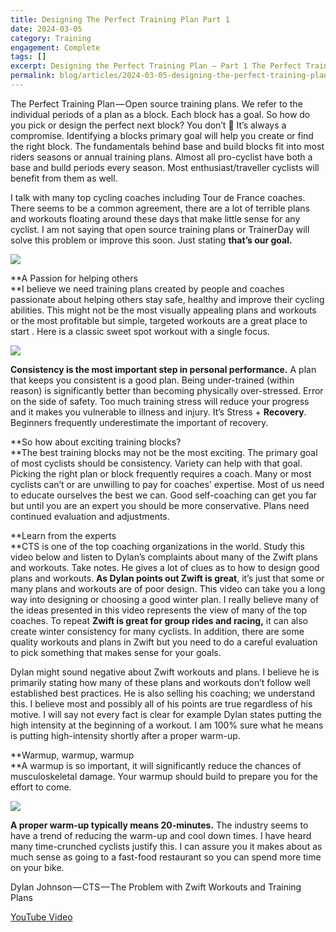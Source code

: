 ```yaml
---
title: Designing The Perfect Training Plan Part 1
date: 2024-03-05
category: Training
engagement: Complete
tags: []
excerpt: Designing the Perfect Training Plan — Part 1 The Perfect Training Plan — Open source training plans. We refer to the individual periods of a plan as...
permalink: blog/articles/2024-03-05-designing-the-perfect-training-plan-part-1-cea48921cf4c
---
```

The Perfect Training Plan — Open source training plans. We refer to the individual periods of a plan as a block. Each block has a goal. So how do you pick or design the perfect next block? You don’t 🙂 It’s always a compromise. Identifying a blocks primary goal will help you create or find the right block. The fundamentals behind base and build blocks fit into most riders seasons or annual training plans. Almost all pro-cyclist have both a base and build periods every season. Most enthusiast/traveller cyclists will benefit from them as well.

I talk with many top cycling coaches including Tour de France coaches. There seems to be a common agreement, there are a lot of terrible plans and workouts floating around these days that make little sense for any cyclist. I am not saying that open source training plans or TrainerDay will solve this problem or improve this soon. Just stating **that’s our goal.**

![](https://shared-web.s3.amazonaws.com/blog/images/2024-03-05eKzq0mSWlE8GFae.jpg)

**A Passion for helping others  
**I believe we need training plans created by people and coaches passionate about helping others stay safe, healthy and improve their cycling abilities. This might not be the most visually appealing plans and workouts or the most profitable but simple, targeted workouts are a great place to start . Here is a classic sweet spot workout with a single focus.

![](https://shared-web.s3.amazonaws.com/blog/images/2024-03-00MjCZDHaHGG_2YTe.png)

**Consistency is the most important step in personal performance.** A plan that keeps you consistent is a good plan. Being under-trained (within reason) is significantly better than becoming physically over-stressed. Error on the side of safety. Too much training stress will reduce your progress and it makes you vulnerable to illness and injury. It’s Stress + **Recovery**. Beginners frequently underestimate the important of recovery.

**So how about exciting training blocks?  
**The best training blocks may not be the most exciting. The primary goal of most cyclists should be consistency. Variety can help with that goal. Picking the right plan or block frequently requires a coach. Many or most cyclists can’t or are unwilling to pay for coaches’ expertise. Most of us need to educate ourselves the best we can. Good self-coaching can get you far but until you are an expert you should be more conservative. Plans need continued evaluation and adjustments.

**Learn from the experts  
**CTS is one of the top coaching organizations in the world. Study this video below and listen to Dylan’s complaints about many of the Zwift plans and workouts. Take notes. He gives a lot of clues as to how to design good plans and workouts. **As Dylan points out Zwift is great**, it’s just that some or many plans and workouts are of poor design. This video can take you a long way into designing or choosing a good winter plan. I really believe many of the ideas presented in this video represents the view of many of the top coaches. To repeat **Zwift is great for group rides and racing,** it can also create winter consistency for many cyclists. In addition, there are some quality workouts and plans in Zwift but you need to do a careful evaluation to pick something that makes sense for your goals.

Dylan might sound negative about Zwift workouts and plans. I believe he is primarily stating how many of these plans and workouts don’t follow well established best practices. He is also selling his coaching; we understand this. I believe most and possibly all of his points are true regardless of his motive. I will say not every fact is clear for example Dylan states putting the high intensity at the beginning of a workout. I am 100% sure what he means is putting high-intensity shortly after a proper warm-up.

**Warmup, warmup, warmup  
**A warmup is so important, it will significantly reduce the chances of musculoskeletal damage. Your warmup should build to prepare you for the effort to come.

![](https://shared-web.s3.amazonaws.com/blog/images/2024-03-0NrJ2zksi6xF1B3Wi.png)

**A proper warm-up typically means 20-minutes.** The industry seems to have a trend of reducing the warm-up and cool down times. I have heard many time-crunched cyclists justify this. I can assure you it makes about as much sense as going to a fast-food restaurant so you can spend more time on your bike.

Dylan Johnson — CTS — The Problem with Zwift Workouts and Training Plans

[YouTube Video](https://www.youtube.com/watch?v=xmVZshpLaqs)
